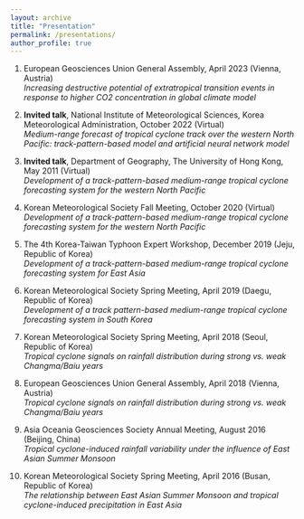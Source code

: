 ```yaml
---
layout: archive
title: "Presentation"
permalink: /presentations/
author_profile: true
---
```



1. European Geosciences Union General Assembly, April 2023 (Vienna, Austria)
<br>*Increasing destructive potential of extratropical transition events in response to higher CO2 concentration in global climate model*

1. **Invited talk**, National Institute of Meteorological Sciences, Korea Meteorological Administration, October 2022 (Virtual)
<br>*Medium-range forecast of tropical cyclone track over the western North Pacific: track-pattern-based model and artificial neural network model*

1. **Invited talk**, Department of Geography, The University of Hong Kong, May 2011 (Virtual)
<br>*Development of a track-pattern-based medium-range tropical cyclone forecasting system for the western North Pacific*

1. Korean Meteorological Society Fall Meeting, October 2020 (Virtual)
<br>*Development of a track-pattern-based medium-range tropical cyclone forecasting system for the western North Pacific*

1. The 4th Korea-Taiwan Typhoon Expert Workshop, December 2019 (Jeju, Republic of Korea)
<br>*Development of a track-pattern-based medium-range tropical cyclone forecasting system for East Asia*

1. Korean Meteorological Society Spring Meeting, April 2019 (Daegu, Republic of Korea)
<br>*Development of a track pattern-based medium-range tropical cyclone forecasting system in South Korea*

1. Korean Meteorological Society Spring Meeting, April 2018 (Seoul, Republic of Korea)
<br>*Tropical cyclone signals on rainfall distribution during strong vs. weak Changma/Baiu years*

1. European Geosciences Union General Assembly, April 2018 (Vienna, Austria)
<br>*Tropical cyclone signals on rainfall distribution during strong vs. weak Changma/Baiu years*

1. Asia Oceania Geosciences Society Annual Meeting, August 2016 (Beijing, China)
<br>*Tropical cyclone-induced rainfall variability under the influence of East Asian Summer Monsoon* 

1. Korean Meteorological Society Spring Meeting, April 2016 (Busan, Republic of Korea)
<br>*The relationship between East Asian Summer Monsoon and tropical cyclone-induced precipitation in East Asia* 
